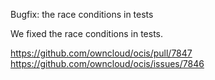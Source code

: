 Bugfix: the race conditions in tests

We fixed the race conditions in tests.

https://github.com/owncloud/ocis/pull/7847
https://github.com/owncloud/ocis/issues/7846
